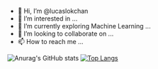 - 👋 Hi, I’m @lucaslokchan
- 👀 I’m interested in ...
- 🌱 I’m currently exploring Machine Learning ...
- 💞️ I’m looking to collaborate on ...
- 📫 How to reach me ...

![Anurag's GitHub stats](https://github-readme-stats.vercel.app/api?username=lucaslokchan&show_icons=true)
[![Top Langs](https://github-readme-stats.vercel.app/api/top-langs/?username=lucaslokchan&layout=compact)](https://github.com/lucaslokchan)



<!---
lucaslokchan/lucaslokchan is a ✨ special ✨ repository because its `README.md` (this file) appears on your GitHub profile.
You can click the Preview link to take a look at your changes.
--->

